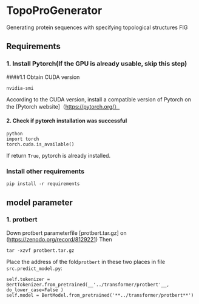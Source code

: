 # TopoProGenerator
Generating protein sequences with specifying topological structures 
FIG

## Requirements
### 1. Install Pytorch(If the GPU is already usable, skip this step)
####1.1 Obtain CUDA version<br>
```
nvidia-smi
```
According to the CUDA version, install a compatible version of Pytorch on the [Pytorch website]（https://pytorch.org/）
#### 2. Check if pytorch installation was successful
```
python
import torch
torch.cuda.is_available()
```
If return `True`, pytorch is already installed.

### Install other requirements
```
pip install -r requirements
```

## model parameter
### 1. protbert
Down protbert parameterfile [protbert.tar.gz] on (https://zenodo.org/record/8129221)
Then
```
tar -xzvf protbert.tar.gz
```
Place the address of the fold`protbert` in these two places in file `src.predict_model.py`:
```
self.tokenizer = BertTokenizer.from_pretrained(__'../transformer/protbert'__, do_lower_case=False )
self.model = BertModel.from_pretrained('**../transformer/protbert**')
```

